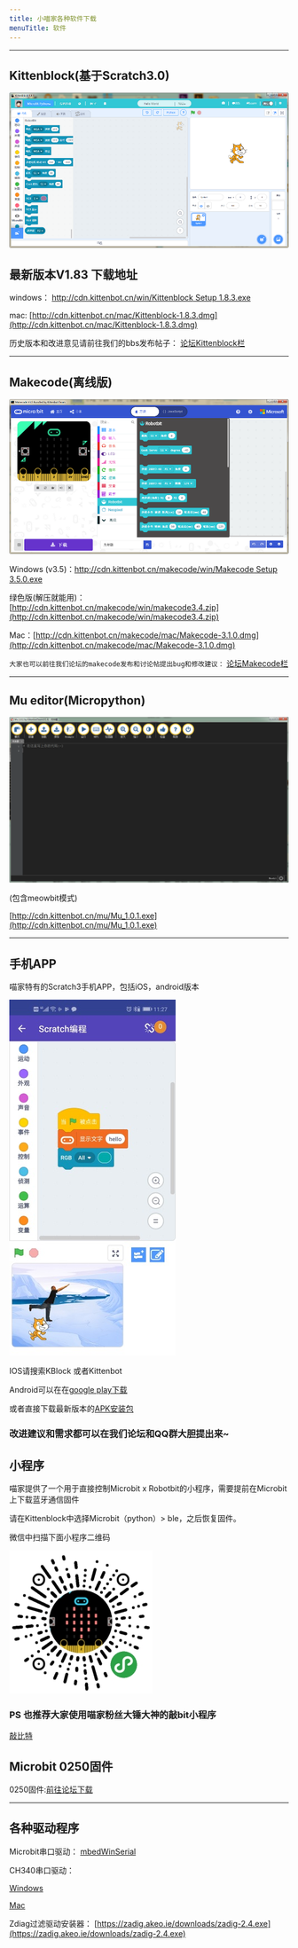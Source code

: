 ```yaml
---
title: 小喵家各种软件下载
menuTitle: 软件
---
```


---

## Kittenblock(基于Scratch3.0)

![](./kittenblock.png)


## 最新版本V1.83 下载地址

windows： [http://cdn.kittenbot.cn/win/Kittenblock Setup 1.8.3.exe](http://cdn.kittenbot.cn/win/Kittenblock%20Setup%201.8.3.exe)

mac: [http://cdn.kittenbot.cn/mac/Kittenblock-1.8.3.dmg](http://cdn.kittenbot.cn/mac/Kittenblock-1.8.3.dmg)

历史版本和改进意见请前往我们的bbs发布帖子：
[论坛Kittenblock栏](https://bbs.kittenbot.cn/forum.php?mod=viewthread&tid=115)

---

## Makecode(离线版)

![](./makecode.png)
 
Windows (v3.5)：[http://cdn.kittenbot.cn/makecode/win/Makecode Setup 3.5.0.exe](http://cdn.kittenbot.cn/makecode/win/Makecode%20Setup%203.5.0.exe)

绿色版(解压就能用)：[http://cdn.kittenbot.cn/makecode/win/makecode3.4.zip](http://cdn.kittenbot.cn/makecode/win/makecode3.4.zip)

Mac：[http://cdn.kittenbot.cn/makecode/mac/Makecode-3.1.0.dmg](http://cdn.kittenbot.cn/makecode/mac/Makecode-3.1.0.dmg)

`大家也可以前往我们论坛的makecode发布和讨论帖提出bug和修改建议：`
[论坛Makecode栏](https://bbs.kittenbot.cn/forum.php?mod=viewthread&tid=156&extra=page%3D1)

<!-- ## KBlock APP -->

---

## Mu editor(Micropython)

![](./Mu.png)

(包含meowbit模式)

[http://cdn.kittenbot.cn/mu/Mu_1.0.1.exe](http://cdn.kittenbot.cn/mu/Mu_1.0.1.exe)

---

## 手机APP

喵家特有的Scratch3手机APP，包括iOS，android版本

![](./app-screen.jpg)

IOS请搜索KBlock 或者Kittenbot

Android可以在在[google play下载](https://play.google.com/store/apps/details?id=cc.kittenbot.kblock)

或者直接下载最新版本的[APK安装包](http://cdn.kittenbot.cn/app/kblock235.apk)

### 改进建议和需求都可以在我们论坛和QQ群大胆提出来~

## 小程序

喵家提供了一个用于直接控制Microbit x Robotbit的小程序，需要提前在Microbit上下载蓝牙通信固件

请在Kittenblock中选择Microbit（python）> ble，之后恢复固件。

微信中扫描下面小程序二维码

![](./wx-app.jpg)

### PS 也推荐大家使用喵家粉丝大锤大神的敲bit小程序

[敲比特](http://mp.weixin.qq.com/s?__biz=MzU2NjUzNjM3NQ==&mid=2247483696&idx=1&sn=fdd233c70d4de8ba6c0977dc0db3338c&chksm=fcabb0e8cbdc39fe3701534f147bc83f0ea8d3711f3e745a2535caa47905e1243c700830c58f&mpshare=1&scene=23&srcid=0126NuL7mwMy1QXCpMBB9E2f#rd)

## Microbit 0250固件


0250固件:[前往论坛下载](https://bbs.kittenbot.cn/forum.php?mod=viewthread&tid=442&page=1&extra=#pid2029)

---

## 各种驱动程序

Microbit串口驱动：
[mbedWinSerial](http://cdn.kittenbot.cn/mbedWinSerial_16466.exe)

CH340串口驱动：  

[Windows](http://cdn.kittenbot.cn/CH341SER.EXE)

[Mac](http://cdn.kittenbot.cn/CH341SER_MAC.ZIP)

Zdiag过滤驱动安装器：
[https://zadig.akeo.ie/downloads/zadig-2.4.exe](https://zadig.akeo.ie/downloads/zadig-2.4.exe)


<!-- `·PS: 流光溢彩编辑器已经迁移至实验室` -->




